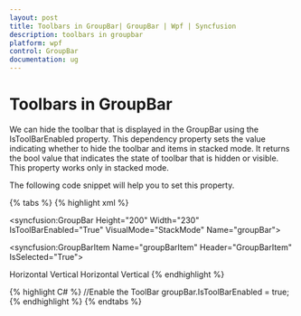 ```yaml
---
layout: post
title: Toolbars in GroupBar| GroupBar | Wpf | Syncfusion
description: toolbars in groupbar
platform: wpf
control: GroupBar
documentation: ug
---
```


# Toolbars in GroupBar

We can hide the toolbar that is displayed in the GroupBar using the IsToolBarEnabled property. This dependency property sets the value indicating whether to hide the toolbar and items in stacked mode. It returns the bool value that indicates the state of toolbar that is hidden or visible. This property works only in stacked mode. 

The following code snippet will help you to set this property.


{% tabs %}
{% highlight xml %}
<!-- Adding GroupBar -->
<syncfusion:GroupBar Height="200" Width="230" IsToolBarEnabled="True" VisualMode="StackMode" Name="groupBar">
<!-- Adding GroupBarItem -->
<syncfusion:GroupBarItem Name="groupBarItem" Header="GroupBarItem" IsSelected="True">
  <!-- Adding content for GroupBar item using panel --> 
  <StackPanel Orientation="Vertical"> 
  <TextBlock Text="GroupBar Orientation" Margin="4,4,2,2"/>   
  <RadioButton IsChecked="True" Margin="4,2,2,2">Horizontal</RadioButton>
  <RadioButton Margin="4,2,2,2">Vertical</RadioButton> 
  <TextBlock Text="GroupView Orientation" Margin="4,4,2,2"/>   
  <RadioButton Margin="4,2,2,2">Horizontal</RadioButton>    
  <RadioButton IsChecked="True" Margin="4,2,2,2">Vertical</RadioButton> 
  </StackPanel></syncfusion:GroupBarItem>
  <!-- Adding GroupBarItem -->
  <syncfusion:GroupBarItem Name="groupBarItem1" HeaderImageSource="Label.gif" Header="General"> 
  <!-- Adding content for GroupBar item using GroupView -->
  <syncfusion:GroupView Name="groupView" IsListViewMode="True">  
  <syncfusion:GroupViewItem Text="List View"/>  
  <syncfusion:GroupViewItem Text="Show ContextMenu"/>  
  <syncfusion:GroupViewItem Text="Show ToolTip"/>  
  </syncfusion:GroupView>
  </syncfusion:GroupBarItem>
  </syncfusion:GroupBar>{% endhighlight %}

{% highlight C# %}
//Enable the ToolBar
groupBar.IsToolBarEnabled = true;
{% endhighlight %}
{% endtabs %}



